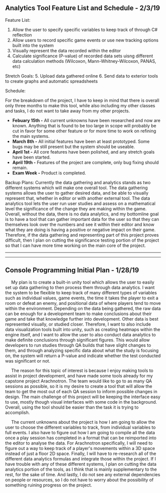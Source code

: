 
Analytics Tool Feature List and Schedule - 2/3/19
------

Feature List:
1. Allow the user to specify specific variables to keep track of through C# reflection
2. Allow users to record specific game events or use new tracking options built into the system
3. Visually represent the data recorded within the editor
4. Calculate significance (P-value) of recorded data sets uisng different data calculation methods (Wilcoxon, Mann-Whitney-Wilcoxon, PANAS, etc)

Stretch Goals:
5. Upload data gathered online
6. Send data to exterior tools to create graphs and automatic spreadsheets

Schedule:

For the breakdown of the project, I have to keep in mind that there is overall only three months to make this tool, while also including my other classes and tasks, I do not want to take away from my other projects.

* **Febuary 15th -** All current unknowns have been researched and now are known. Anything that is found to be too large in scope will probably be cut in favor for some other feature or for more time to work on refining the main systems.
* **March 8th -** All initial features have been at least prototyped. Some bugs may be still present but the system should be useable.
* **April 1st -** All core features have been polished, and any stretch goals have been started.
* **April 19th -** Features of the project are complete, only bug fixing should remain.
* **Exam Week -** Product is completed.

Backup Plans:
Currently the data gathering and analytics stands as two different systems which will make one overall tool. The data gathering systems allows the user to gather desired data, and be able to visually represent that, whether in editor or with another external tool. The data analytics tool lets the user run user studies and assess on a mathematical level the significance of the change they are making within the game. Overall, without the data, there is no data analytics, and my bottomline goal is to have a tool that can gather important data for the user so that they can themselves look over the numbers and see it within their editor and know what they are doing is having a positive or negative impact on their game. Therefore, if the data gathering and representing part of this project proves difficult, then I plan on cutting the significance testing portion of the project so that I can have more time working on the main core of the project.

------
------

Console Programming Initial Plan - 1/28/19
------

&nbsp;&nbsp;&nbsp;&nbsp;&nbsp;My plan is to create a built-in unity tool which allows the user to easily set up data gathering to then process them through data analytics. I want the system to be flexible to keep track of many different types of variables such as individual values, game events, the time it takes the player to exit a room or defeat an enemy, and positional data of where players tend to move within the environment. Depending on the data being gathered, the raw data can be enough for a development team to make conclusions about their game and take that knowledge further into development. Other data is best represented visually, or studied closer. Therefore, I want to also include data visualization tools built into unity, such as creating heatmaps within the engine itself, and I want to allow the user to also conduct data analytics to make definite conclusions through significant figures. This would allow developers to run studies through QA builds that have slight changes to them, and through analyzing specific data about what the study is focusing on, the system will return a P-value and indicate whether the test conducted was significant or not.

&nbsp;&nbsp;&nbsp;&nbsp;&nbsp;The reason for this topic of interest is because I enjoy making tools to assist in project development, and have made some tools already for my capstone project Arachnotron. The team would like to go to as many QA sessions as possible, so it is my desire to create a tool that will allow the team to get the most out of each QA session to inform possible changes in design. The main challenge of this project will be keeping the interface easy to use, mostly though visual interfaces with some code in the background. Overall, using the tool should be easier than the task it is trying to accomplish. 

&nbsp;&nbsp;&nbsp;&nbsp;&nbsp;The current unknowns about the project is how I am going to allow the user to choose the different variables to track, from individual variables to full events. I also have to figure out how I am going to compile all the data once a play session has completed in a format that can be reimported into the editor to analyse the data. For Arachnotron specifically, I will need to figure out a way to keep track of a player's movements within a 3D space instead of just a floor 2D space. Finally, I will have to re-research all of the different data analytics formulas and integrate those within the project. If I have trouble with any of these different systems, I plan on cutting the data analytics portion of the tools, as I think that is mainly supplementary to the rest, for the sake of time. And lastly, I do not see any external dependencies on people or resources, so I do not have to worry about the possibility of something ruining progress on the project.
